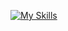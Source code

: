 [![My Skills](https://skillicons.dev/icons?i=aws,gcp,azure,react&perline=4)](https://skillicons.dev)
